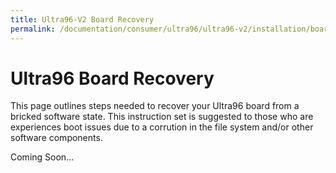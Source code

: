 ```yaml
---
title: Ultra96-V2 Board Recovery
permalink: /documentation/consumer/ultra96/ultra96-v2/installation/board-recovery/
---
```


# Ultra96 Board Recovery

This page outlines steps needed to recover your Ultra96 board from a bricked software state. This instruction set is suggested to those who are experiences boot issues due to a corrution in the file system and/or other software components.

Coming Soon...
